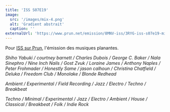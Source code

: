 ```yaml
---
title: 'ISS S07E19'
image:
  src: '/images/mix-4.png'
  alt: 'Gradient abstrait'
  caption: ''
externalUrl: 'https://www.prun.net/emission/8MNV-iss/3RYG-iss-s07e19-mix-en-tout-genre'
---
```


Pour [ISS sur Prun](https://www.prun.net/emission/8MNV-iss), l'émission des musiques planantes.

_Shiho Yabuki / courtney barnett / Charles Dubois / George C. Baker / Nala Sinephro / Nine Inch Nails / Gost Zvuk / Loraine James / Anthony Naples / Peter Frohmader / Honestly Same / jason calhoun / Christina Chatfield / Deluka / Freedom Club / Monolake / Blonde Redhead_

_Ambient / Experimental / Field Recording / Jazz / Electro / Techno / Breakbeat_

_Techno / Minimal / Experimental / Jazz / Electro / Ambient / House / Classical / Breakbeat / Folk / Indie Rock_
